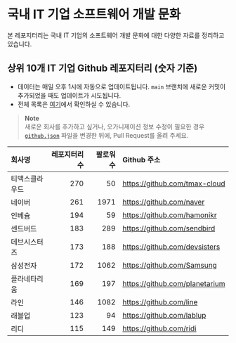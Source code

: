 # 국내 IT 기업 소프트웨어 개발 문화
본 레포지터리는 국내 IT 기업의 소프트웨어 개발 문화에 대한 다양한 자료를 정리하고 있습니다.

## 상위 10개 IT 기업 Github 레포지터리 (숫자 기준)

- 데이터는 매일 오후 1시에 자동으로 업데이트됩니다. `main` 브랜치에 새로운 커밋이 추가되었을 때도 업데이트가 시도됩니다.
- 전체 목록은 [여기](./github.md)에서 확인하실 수 있습니다.

> **Note**<br />
> 새로운 회사를 추가하고 싶거나, 오가니제이션 정보 수정이 필요한 경우 [`github.json`](./github.json) 파일을 변경한 뒤에, Pull Request를 올려 주세요.

<!-- MARKDOWN_TABLE(GITHUB): START -->

| **회사명** | **레포지터리 수** | **팔로워 수** | **Github 주소** |
|:---|---:|---:|:---|
| 티맥스클라우드 | 270 | 50 | https://github.com/tmax-cloud |
| 네이버 | 261 | 1971 | https://github.com/naver |
| 인베슘 | 194 | 59 | https://github.com/hamonikr |
| 센드버드 | 183 | 289 | https://github.com/sendbird |
| 데브시스터즈 | 173 | 188 | https://github.com/devsisters |
| 삼성전자 | 172 | 1062 | https://github.com/Samsung |
| 플라네타리움 | 169 | 197 | https://github.com/planetarium |
| 라인 | 146 | 1082 | https://github.com/line |
| 래블업 | 123 | 94 | https://github.com/lablup |
| 리디 | 115 | 149 | https://github.com/ridi |

<!-- MARKDOWN_TABLE(GITHUB): END -->
